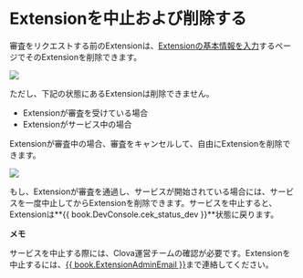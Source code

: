 # Extensionを中止および削除する

審査をリクエストする前のExtensionは、[Extensionの基本情報を入力](/DevConsole/Guides/CEK/Register_Extension.md#InputExtensionInfo)するページでそのExtensionを削除できます。

![](/DevConsole/Resources/Images/DevConsole-Remove_Extension.png)

ただし、下記の状態にあるExtensionは削除できません。

* Extensionが審査を受けている場合
* Extensionがサービス中の場合

Extensionが審査中の場合、審査をキャンセルして、自由にExtensionを削除できます。

![](/DevConsole/Resources/Images/DevConsole-Cancel_Submission.png)

もし、Extensionが審査を通過し、サービスが開始されている場合には、サービスを一度中止してからExtensionを削除できます。サービスを中止すると、Extensionは**{{ book.DevConsole.cek_status_dev }}**状態に戻ります。

<div class="note">
  <p><strong>メモ</strong></p>
  <p>サービスを中止する際には、Clova運営チームの確認が必要です。Extensionを中止するには、<a href="mailto://{{ book.ExtensionAdminEmail }}">{{ book.ExtensionAdminEmail }}</a>まで連絡してください。</p>
</div>
